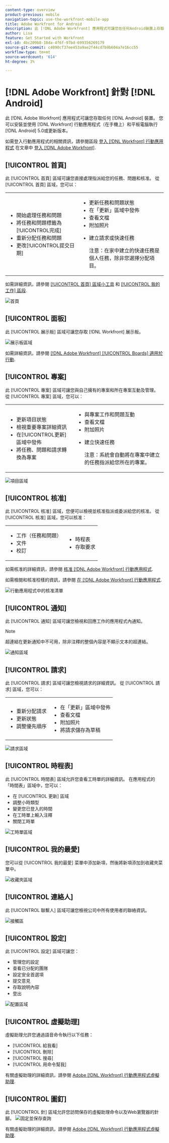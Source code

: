 ```yaml
---
content-type: overview
product-previous: mobile
navigation-topic: use-the-workfront-mobile-app
title: Adobe Workfront for Android
description: 此 [!DNL Adobe Workfront] 應用程式可讓您在任何Android裝置上存取您的作品。 您可以安裝並使用 [!DNL Workfront] 執行Android 5.0或更新版本之手機和平板電腦上的行動應用程式。
author: Lisa
feature: Get Started with Workfront
exl-id: 4bc209b8-18da-4f6f-97bd-699356269179
source-git-commit: c4090cf37ee453a9ae2f44cd7b9b604a7e16cc55
workflow-type: tm+mt
source-wordcount: '614'
ht-degree: 3%

---
```


# [!DNL Adobe Workfront] 針對 [!DNL Android]

此 [!DNL Adobe Workfront] 應用程式可讓您存取任何 [!DNL Android] 裝置。 您可以安裝並使用 [!DNL Workfront] 行動應用程式（在手機上）和平板電腦執行 [!DNL Android] 5.0或更新版本。

如需登入行動應用程式的相關資訊，請參閱區段 [登入 [!DNL Workfront] 行動應用程式](../../../workfront-basics/manage-your-account-and-profile/managing-your-workfront-account/log-in-to-workfront.md#log) 在文章中 [登入 [!DNL Adobe Workfront]](../../../workfront-basics/manage-your-account-and-profile/managing-your-workfront-account/log-in-to-workfront.md).

## [!UICONTROL 首頁]

此 [!UICONTROL 首頁] 區域可讓您直接處理指派給您的任務、問題和核准。 從 [!UICONTROL 首頁] 區域，您可以：

<table style="table-layout:auto"> 
 <col> 
 <col> 
 <tbody> 
  <tr> 
   <td> 
    <ul> 
     <li>開始處理任務和問題</li> 
     <li>將任務和問題標籤為[!UICONTROL完成]</li> 
     <li>重新分配任務和問題</li> 
     <li>更改[!UICONTROL提交日期]</li> 
    </ul> </td> 
   <td> 
    <ul> 
     <li>更新任務和問題狀態</li> 
     <li>在「更新」區域中發佈</li> 
     <li>查看文檔</li> 
     <li>附加照片</li> 
     <li> <p>建立請求或快速任務</p> <p>注意：在家中建立的快速任務是個人任務，除非您選擇分配項目。</p> </li> 
    </ul> </td> 
  </tr> 
 </tbody> 
</table>

如需詳細資訊，請參閱 [[!UICONTROL 首頁] 區域小工具](../../../workfront-basics/mobile-apps/using-the-workfront-mobile-app/home-area-widgets-mobile.md) 和 [[!UICONTROL 我的工作] 區段](../../../workfront-basics/mobile-apps/using-the-workfront-mobile-app/my-work-section-mobile.md).

![首頁](assets/mobile-home-area.png)

## [!UICONTROL 面板]

此 [!UICONTROL 展示板] 區域可讓您存取 [!DNL Workfront] 展示板。

![展示板區域](assets/mobile-all-boards-displayed.png)

如需詳細資訊，請參閱 [[!DNL Adobe Workfront] [!UICONTROL Boards] 適用於行動](/help/quicksilver/workfront-basics/mobile-apps/using-the-workfront-mobile-app/mobile-boards.md).

## [!UICONTROL 專案]

此 [!UICONTROL 專案] 區域可讓您與自己擁有的專案和所在專案互動及管理。 從 [!UICONTROL 專案] 區域，您可以：

<table style="table-layout:auto"> 
 <col> 
 <col> 
 <tbody> 
  <tr> 
   <td> 
    <ul> 
     <li>更新項目狀態</li> 
     <li>檢視重要專案詳細資訊</li> 
     <li>在[!UICONTROL更新]區域中發佈</li> 
     <li>將任務、問題和請求轉換為專案</li> 
    </ul> </td> 
   <td> 
    <ul> 
     <li>與專案工作和問題互動</li> 
     <li>查看文檔</li> 
     <li>附加照片</li> 
     <li> <p>建立快速任務</p> <p>注意：系統會自動將在專案中建立的任務指派給您所在的專案。 </p> </li> 
    </ul> </td> 
  </tr> 
 </tbody> 
</table>

![項目區域](assets/mobile-projects-area.png)

## [!UICONTROL 核准]

此 [!UICONTROL 核准] 區域，您便可以檢視並核准指派或委派給您的核准。 從 [!UICONTROL 核准] 區域，您可以核准：

<table style="table-layout:auto">
 <col>
 <col>
 <tbody>
  <tr>
   <td>
    <ul>
     <li>工作（任務和問題）</li>
     <li>文件</li>
     <li>校訂 </li>
    </ul> </td>
   <td>
    <ul>
     <li>時程表</li>
     <li>存取要求</li>
    </ul> </td>
  </tr>
 </tbody>
</table>

如需核准的詳細資訊，請參閱 [核准 [!DNL Adobe Workfront] 行動應用程式](../../../workfront-basics/mobile-apps/using-the-workfront-mobile-app/approvals-in-mobile-app.md).

如需檢閱和核准校樣的資訊，請參閱 [在 [!DNL Adobe Workfront] 行動應用程式](../../../workfront-basics/mobile-apps/using-the-workfront-mobile-app/work-with-proofs-in-mobile-app.md).

![行動應用程式中的核准清單](assets/mobile-approvals-adobe-350x574.png)

## [!UICONTROL 通知]

此 [!UICONTROL 通知] 區域可讓您檢視和回應工作的應用程式內通知。

>[!NOTE]
>超連結在更新通知中不可用，除非注釋的整個內容是不顯示文本的超連結。

![通知區域](assets/mobile-notifications-area.png)

## [!UICONTROL 請求]

此 [!UICONTROL 請求] 區域可讓您檢視請求的詳細資訊。 從 [!UICONTROL 請求] 區域，您可以：

<table style="table-layout:auto">
 <col>
 <col>
 <tbody>
  <tr>
   <td>
    <ul>
     <li>重新分配請求</li>
     <li>更新狀態</li>
     <li>調整優先順序</li>
    </ul> </td>
   <td>
    <ul>
     <li>在「更新」區域中發佈</li>
     <li>查看文檔</li>
     <li>附加照片</li>
     <li>將請求儲存為草稿</li>
    </ul> </td>
  </tr>
 </tbody>
</table>

![請求區域](assets/mobile-requests-area.png)

## [!UICONTROL 時程表]

此 [!UICONTROL 時間表] 區域允許您查看工時單的詳細資訊。 在應用程式的「時間表」區域中，您可以：

* 在 [!UICONTROL 更新] 區域
* 調整小時類型
* 變更您已登入的時間
* 在工時單上輸入注釋
* 關閉工時單

![工時單區域](assets/mobile-timesheets-area.png)

## [!UICONTROL 我的最愛]

您可以從 [!UICONTROL 我的最愛] 菜單中添加新項，然後將新項添加到收藏夾菜單中。

![收藏夾區域](assets/mobile-favorites-area.png)

## [!UICONTROL 連絡人]

此 [!UICONTROL 聯繫人] 區域可讓您檢視公司中所有使用者的聯絡資訊。

![接觸區](assets/mobile-contacts-area.png)

## [!UICONTROL 設定]

此 [!UICONTROL 設定] 區域可讓您：

* 管理您的設定
* 查看已分配的團隊
* 設定安全首選項
* 提交意見
* 存取說明內容
* 登出

![配置區域](assets/android-configuration-area.png)

## [!UICONTROL 虛擬助理]

虛擬助理允許您通過語音命令執行以下任務：

* [!UICONTROL 給我看]
* [!UICONTROL 刪除]
* [!UICONTROL 搜尋]
* [!UICONTROL 用命令幫我]

有關虛擬助理的詳細資訊，請參閱 [Adobe [!DNL Workfront] 行動應用程式虛擬助理](../../../workfront-basics/mobile-apps/using-the-workfront-mobile-app/wf-mobile-virtual-assistant.md).

## [!UICONTROL 圖釘]

此 [!UICONTROL 針] 區域允許您訪問保存的虛擬助理命令以及Web瀏覽器的針腳。
![固定並保存查詢](assets/pin-and-save-query-adobe-350x285.png)

有關虛擬助理的詳細資訊，請參閱 [Adobe [!DNL Workfront] 行動應用程式虛擬助理](../../../workfront-basics/mobile-apps/using-the-workfront-mobile-app/wf-mobile-virtual-assistant.md).
